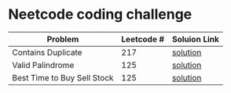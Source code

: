 # Neetcode coding challenge

| Problem                     | Leetcode # | Soluion Link                                                                                                                  |
| --------------------------- | ---------- | ----------------------------------------------------------------------------------------------------------------------------- |
| Contains Duplicate          | 217        | [solution](https://github.com/Manuelopez/Neetcode/blob/main/arrays%20%26%20hashing/Contains%20Duplicate.md)                   |
| Valid Palindrome            | 125        | [solution](https://github.com/Manuelopez/Neetcode/blob/main/two%20pointer/Valid%20Palindrome.md)                              |
| Best Time to Buy Sell Stock | 125        | [solution](https://github.com/Manuelopez/Neetcode/blob/main/sliding%20window/best%20time%20to%20buy%20and%20sell%20strock.md) |
